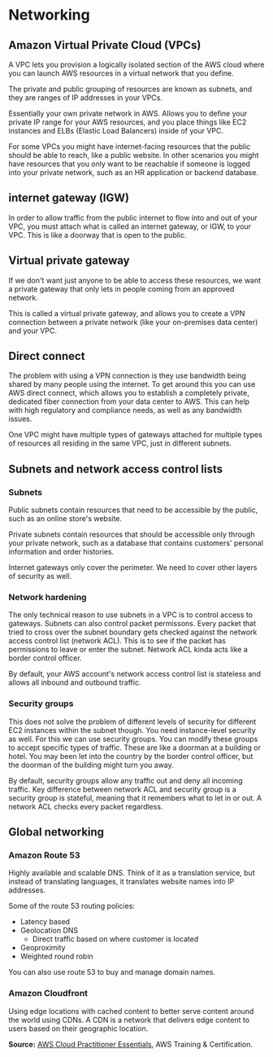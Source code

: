 # Networking

## Amazon Virtual Private Cloud (VPCs)

A VPC lets you provision a logically isolated section of the AWS cloud where you can launch AWS resources in a virtual network that you define.

The private and public grouping of resources are known as subnets, and they are ranges of IP addresses in your VPCs.

Essentially your own private network in AWS. Allows you to define your private IP range for your AWS resources, and you place things like EC2 instances and ELBs (Elastic Load Balancers) inside of your VPC.

For some VPCs you might have internet-facing resources that the public should be able to reach, like a public website. In other scenarios you might have resources that you only want to be reachable if someone is logged into your private network, such as an HR application or backend database.

## internet gateway (IGW)

In order to allow traffic from the public internet to flow into and out of your VPC, you must attach what is called an internet gateway, or IGW, to your VPC. This is like a doorway that is open to the public.

## Virtual private gateway

If we don't want just anyone to be able to access these resources, we want a private gateway that only lets in people coming from an approved network.

This is called a virtual private gateway, and allows you to create a VPN connection between a private network (like your on-premises data center) and your VPC.

## Direct connect

The problem with using a VPN connection is they use bandwidth being shared by many people using the internet. To get around this you can use AWS direct connect, which allows you to establish a completely private, dedicated fiber connection from your data center to AWS. This can help with high regulatory and compliance needs, as well as any bandwidth issues.

One VPC might have multiple types of gateways attached for multiple types of resources all residing in the same VPC, just in different subnets.

## Subnets and network access control lists

### Subnets

Public subnets contain resources that need to be accessible by the public, such as an online store's website.

Private subnets contain resources that should be accessible only through your private network, such as a database that contains customers' personal information and order histories.

Internet gateways only cover the perimeter. We need to cover other layers of security as well.

### Network hardening

The only technical reason to use subnets in a VPC is to control access to gateways. Subnets can also control packet permissons. Every packet that tried to cross over the subnet boundary gets checked against the network access control list (network ACL). This is to see if the packet has permissions to leave or enter the subnet. Network ACL kinda acts like a border control officer.

By default, your AWS account's network access control list is stateless and allows all inbound and outbound traffic.

### Security groups

This does not solve the problem of different levels of security for different EC2 instances within the subnet though. You need instance-level security as well. For this we can use security groups. You can modify these groups to accept specific types of traffic. These are like a doorman at a building or hotel. You may been let into the country by the border control officer, but the doorman of the building might turn you away.

By default, security groups allow any traffic out and deny all incoming traffic. Key difference between network ACL and security group is a security group is stateful, meaning that it remembers what to let in or out. A network ACL checks every packet regardless.

## Global networking

### Amazon Route 53

Highly available and scalable DNS. Think of it as a translation service, but instead of translating languages, it translates website names into IP addresses.

Some of the route 53 routing policies:

* Latency based
* Geolocation DNS
  * Direct traffic based on where customer is located
* Geoproximity
* Weighted round robin

You can also use route 53 to buy and manage domain names.

### Amazon Cloudfront

Using edge locations with cached content to better serve content around the world using CDNs. A CDN is a network that delivers edge content to users based on their geographic location.

**Source:** [AWS Cloud Practitioner Essentials](https://www.aws.training/Details/eLearning?id=60697), AWS Training & Certification.
